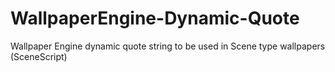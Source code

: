 # WallpaperEngine-Dynamic-Quote
Wallpaper Engine dynamic quote string to be used in Scene type wallpapers (SceneScript)
